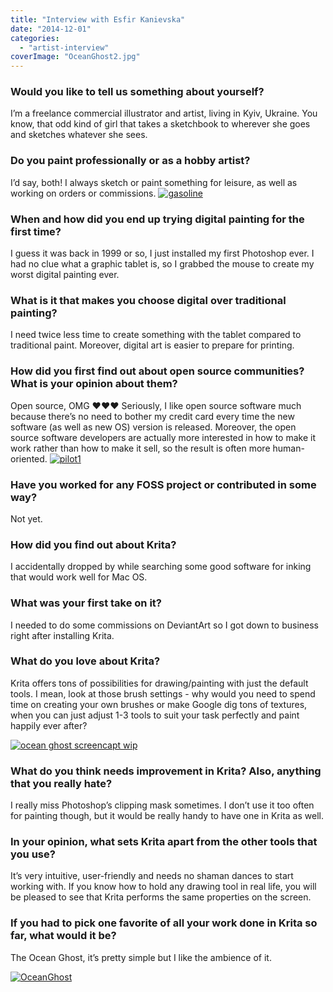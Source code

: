 ```yaml
---
title: "Interview with Esfir Kanievska"
date: "2014-12-01"
categories: 
  - "artist-interview"
coverImage: "OceanGhost2.jpg"
---
```


### Would you like to tell us something about yourself?

I’m a freelance commercial illustrator and artist, living in Kyiv, Ukraine. You know, that odd kind of girl that takes a sketchbook to wherever she goes and sketches whatever she sees.

### Do you paint professionally or as a hobby artist?

I’d say, both! I always sketch or paint something for leisure, as well as working on orders or commissions. [![gasoline](/images/posts/2014/gasoline.png)](/images/posts/2014/gasoline.png)

### When and how did you end up trying digital painting for the first time?

I guess it was back in 1999 or so, I just installed my first Photoshop ever. I had no clue what a graphic tablet is, so I grabbed the mouse to create my worst digital painting ever.

### What is it that makes you choose digital over traditional painting?

I need twice less time to create something with the tablet compared to traditional paint. Moreover, digital art is easier to prepare for printing.

### How did you first find out about open source communities? What is your opinion about them?

Open source, OMG ❤❤❤ Seriously, I like open source software much because there’s no need to bother my credit card every time the new software (as well as new OS) version is released. Moreover, the open source software developers are actually more interested in how to make it work rather than how to make it sell, so the result is often more human-oriented. [![pilot1](/images/posts/2014/pilot1-291x300.png)](/images/posts/2014/pilot1.png)

### Have you worked for any FOSS project or contributed in some way?

Not yet.

### How did you find out about Krita?

I accidentally dropped by while searching some good software for inking that would work well for Mac OS.

### What was your first take on it?

I needed to do some commissions on DeviantArt so I got down to business right after installing Krita.

### What do you love about Krita?

Krita offers tons of possibilities for drawing/painting with just the default tools. I mean, look at those brush settings - why would you need to spend time on creating your own brushes or make Google dig tons of textures, when you can just adjust 1-3 tools to suit your task perfectly and paint happily ever after?

[![ocean ghost screencapt wip](/images/posts/2014/ocean-ghost-screencapt-wip-300x175.png)](/images/posts/2014/ocean-ghost-screencapt-wip.png)

### What do you think needs improvement in Krita? Also, anything that you really hate?

I really miss Photoshop’s clipping mask sometimes. I don’t use it too often for painting though, but it would be really handy to have one in Krita as well.

### In your opinion, what sets Krita apart from the other tools that you use?

It’s very intuitive, user-friendly and needs no shaman dances to start working with. If you know how to hold any drawing tool in real life, you will be pleased to see that Krita performs the same properties on the screen.

### If you had to pick one favorite of all your work done in Krita so far, what would it be?

The Ocean Ghost, it’s pretty simple but I like the ambience of it.

[![OceanGhost](/images/posts/2014/OceanGhost.jpg)](/images/posts/2014/OceanGhost.jpg)
